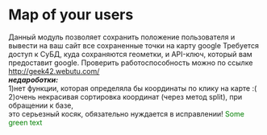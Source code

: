 # Map of your users
Данный модуль позволяет сохранить положение пользователя 
и вывести на ваш сайт все сохраненные точки на карту google
Требуется доступ к СуБД, куда сохраняются геометки,
и API-ключ, который вам предоставит google.
Проверить работоспособность можно по ссылке http://geek42.webutu.com/ <br>
<b><i>недароботки:</b></i><br>
1)нет функции, которая определяла бы координаты по клику на карте :(  <br>
2)очень некрасивая сортировка координат (через метод split), при обращении к базе, <br>
это серьезный косяк, обязательно нуждается в исправлении! 
<font color="green"> Some green text </font>
